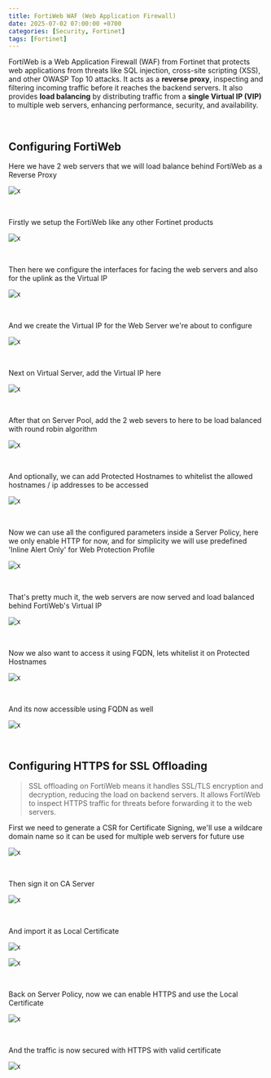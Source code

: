 ```yaml
---
title: FortiWeb WAF (Web Application Firewall)
date: 2025-07-02 07:00:00 +0700
categories: [Security, Fortinet]
tags: [Fortinet]
---
```


FortiWeb is a Web Application Firewall (WAF) from Fortinet that protects web applications from threats like SQL injection, cross-site scripting (XSS), and other OWASP Top 10 attacks. It acts as a **reverse proxy**, inspecting and filtering incoming traffic before it reaches the backend servers. It also provides **load balancing** by distributing traffic from a **single Virtual IP (VIP)** to multiple web servers, enhancing performance, security, and availability.


<br>

## Configuring FortiWeb

Here we have 2 web servers that we will load balance behind FortiWeb as a Reverse Proxy

![x](/static/2025-07-02-fortiweb/00.png)

<br>

Firstly we setup the FortiWeb like any other Fortinet products

![x](/static/2025-07-02-fortiweb/01.png)

<br>


Then here we configure the interfaces for facing the web servers and also for the uplink as the Virtual IP

![x](/static/2025-07-02-fortiweb/02.png)

<br>

And we create the Virtual IP for the Web Server we're about to configure

![x](/static/2025-07-02-fortiweb/03.png)

<br>

Next on Virtual Server, add the Virtual IP here

![x](/static/2025-07-02-fortiweb/04.png)

<br>

After that on Server Pool, add the 2 web severs to here to be load balanced with round robin algorithm

![x](/static/2025-07-02-fortiweb/05.png)

<br>

And optionally, we can add Protected Hostnames to whitelist the allowed hostnames / ip addresses to be accessed

![x](/static/2025-07-02-fortiweb/06.png)

<br>

Now we can use all the configured parameters inside a Server Policy, here we only enable HTTP for now, and for simplicity we will use predefined 'Inline Alert Only' for Web Protection Profile

![x](/static/2025-07-02-fortiweb/07.png)

<br>

That's pretty much it, the web servers are now served and load balanced behind FortiWeb's Virtual IP

![x](/static/2025-07-02-fortiweb/08.png)

<br>

Now we also want to access it using FQDN, lets whitelist it on Protected Hostnames

![x](/static/2025-07-02-fortiweb/09.png)

<br>

And its now accessible using FQDN as well

![x](/static/2025-07-02-fortiweb/10.png)

<br>

## Configuring HTTPS for SSL Offloading

> SSL offloading on FortiWeb means it handles SSL/TLS encryption and decryption, reducing the load on backend servers. It allows FortiWeb to inspect HTTPS traffic for threats before forwarding it to the web servers.

First we need to generate a CSR for Certificate Signing, we'll use a wildcare domain name so it can be used for multiple web servers for future use

![x](/static/2025-07-02-fortiweb/11.png)

<br>

Then sign it on CA Server

![x](/static/2025-07-02-fortiweb/12.png)

<br>

And import it as Local Certificate

![x](/static/2025-07-02-fortiweb/13.png)

![x](/static/2025-07-02-fortiweb/14.png)

<br>

Back on Server Policy, now we can enable HTTPS and use the Local Certificate

![x](/static/2025-07-02-fortiweb/15.png)

<br>

And the traffic is now secured with HTTPS with valid certificate

![x](/static/2025-07-02-fortiweb/16.png)

<br>